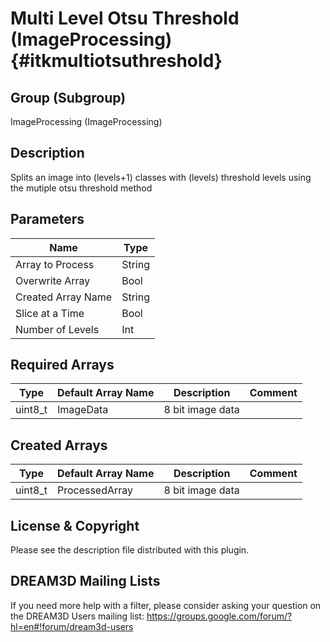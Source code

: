 Multi Level Otsu Threshold (ImageProcessing) {#itkmultiotsuthreshold}
=====

## Group (Subgroup) ##
ImageProcessing (ImageProcessing)


## Description ##
Splits an image into (levels+1) classes with (levels) threshold levels using the mutiple otsu threshold method

## Parameters ##
| Name             | Type |
|------------------|------|
| Array to Process | String |
| Overwrite Array| Bool |
| Created Array Name | String |
| Slice at a Time | Bool|
| Number of Levels | Int |

## Required Arrays ##

| Type | Default Array Name | Description | Comment |
|------|--------------------|-------------|---------|
| uint8_t | ImageData | 8 bit image data       | |


## Created Arrays ##

| Type | Default Array Name | Description | Comment |
|------|--------------------|-------------|---------|
| uint8_t | ProcessedArray | 8 bit image data       | |




## License & Copyright ##

Please see the description file distributed with this plugin.

## DREAM3D Mailing Lists ##

If you need more help with a filter, please consider asking your question on the DREAM3D Users mailing list:
https://groups.google.com/forum/?hl=en#!forum/dream3d-users




